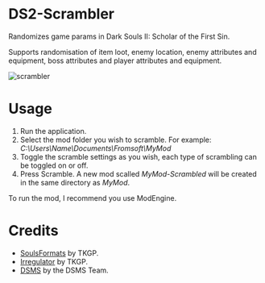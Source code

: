 # DS2-Scrambler

Randomizes game params in Dark Souls II: Scholar of the First Sin.

Supports randomisation of item loot, enemy location, enemy attributes and equipment, boss attributes and player attributes and equipment.

![scrambler](https://github.com/vawser/DS2-Scrambler/assets/4229194/86c54591-c891-4fed-8a85-5c8c6b8944ba)

# Usage
1. Run the application.
2. Select the mod folder you wish to scramble. For example: *C:\Users\Name\Documents\Fromsoft\MyMod*
3. Toggle the scramble settings as you wish, each type of scrambling can be toggled on or off.
4. Press Scramble. A new mod scalled *MyMod-Scrambled* will be created in the same directory as *MyMod*.

To run the mod, I recommend you use ModEngine.

# Credits
* [SoulsFormats](https://github.com/JKAnderson/SoulsFormats) by TKGP.
* [Irregulator](https://github.com/JKAnderson/Irregulator) by TKGP.
* [DSMS](https://github.com/soulsmods/DSMapStudio) by the DSMS Team.

